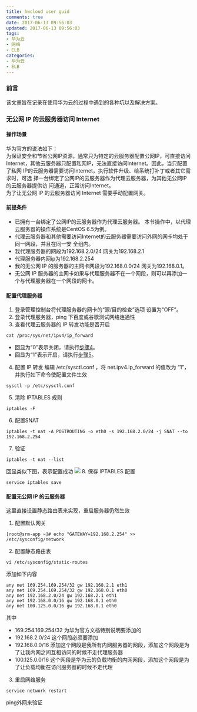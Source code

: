 ```yaml
---
title: hwcloud user guid
comments: true
date: 2017-06-13 09:56:03
updated: 2017-06-13 09:56:03
tags:
- 华为云
- 网络
- ELB
categories:
- 华为云
- ELB
---
```

### 前言
该文章旨在记录在使用华为云的过程中遇到的各种坑以及解决方案。
<!-- more -->
### 无公网 IP 的云服务器访问 Internet
#### 操作场景
华为官方的说法如下：  
为保证安全和节省公网IP资源，通常只为特定的云服务器配置公网IP，可直接访问 Internet，其他云服务器只配置私网IP，无法直接访问Internet。因此，当只配置了私网 IP的云服务器需要访问Internet，执行软件升级、给系统打补丁或者其它需求时，可选 择一台绑定了公网IP的云服务器作为代理云服务器，为其他无公网IP的云服务器提供访 问通道，正常访问Internet。  
为了让无公网 IP 的云服务器访问 Internet 需要手动配置网关。  
#### 前提条件
- 已拥有一台绑定了公网IP的云服务器作为代理云服务器。 本节操作中，以代理云服务器的操作系统是CentOS 6.5为例。
- 代理云服务器和其他需要访问Internet的云服务器需要访问外网的网卡均处于同一网段，并且在同一安 全组内。
- 我代理服务器的网段为192.168.2.0/24 网关为192.168.2.1
- 代理服务器内网ip为192.168.2.254
- 我的无公网 IP 的服务器的主网卡网段为192.168.0.0/24 网关为192.168.0.1。
- 无公网 IP 服务器的主网卡如果与代理服务器不在一个网段，则可以再添加一个与代理服务器在一个网段的网卡。

#### 配置代理服务器
1. 登录管理控制台将代理服务器的网卡的“源/目的检查”选项 设置为“OFF”。
2. 登录代理服务器，ping 下百度或谷歌测试网络连通性
3. 查看代理云服务器的 IP 转发功能是否开启
```
cat /proc/sys/net/ipv4/ip_forward
```
  - 回显为“0”表示关闭，请执行[步骤4](#1.4)。
  - 回显为“1”表示开启，请执行[步骤5](#1.5)。
4. <span id="1.4"/>配置 IP 转发
编辑 /etc/sysctl.conf ，将 net.ipv4.ip_forward 的值改为 “1”，并执行如下命令使配置文件生效
```
sysctl -p /etc/sysctl.conf
```
5. <span id="1.5"/>清除 IPTABLES 规则
```
iptables -F
```
6. 配置SNAT
```
iptables -t nat -A POSTROUTING -o eth0 -s 192.168.2.0/24 -j SNAT --to 192.168.2.254
```
7. 验证
```
iptables -t nat --list
```
回显类似下图，表示配置成功
![](/images/1.png)
8. 保存 IPTABLES 配置
```
service iptables save
```
#### 配置无公网 IP 的云服务器
这里直接设置静态路由表来实现，重启服务器仍然生效
1. 配置默认网关
```
[root@srm-app ~]# echo "GATEWAY=192.168.2.254" >> /etc/sysconfig/network
```
2. 配置静态路由表
```
vi /etc/sysconfig/static-routes
```
添加如下内容
```
any net 169.254.169.254/32 gw 192.168.2.1 eth1
any net 169.254.169.254/32 gw 192.168.0.1 eth0
any net 192.168.2.0/24 gw 192.168.2.1 eth1
any net 192.168.0.0/16 gw 192.168.0.1 eth0
any net 100.125.0.0/16 gw 192.168.0.1 eth0
```
其中
  - 169.254.169.254/32 为华为官方文档特别说明要添加的
  - 192.168.2.0/24 这个网段必须要添加
  - 192.168.0.0/16 添加这个网段是我所有内网服务器的网段，添加这个网段是为了让我内网之间互相访问的时候不走代理服务器
  - 100.125.0.0/16 这个网段是华为云的负载均衡的内网网段，添加这个网段是为了让负载均衡在访问服务器的时候不走代理
3. 重启网络服务
```
service network restart
```
ping外网来验证
